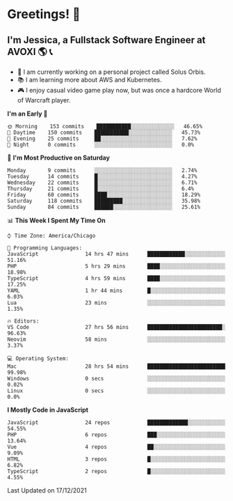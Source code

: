 # Greetings! 🧠

## I'm Jessica, a Fullstack Software Engineer at AVOXI 🌎 📞

- 🌟 I am currently working on a personal project called Solus Orbis.
- 📚 I am learning more about AWS and Kubernetes.
- 🎮 I enjoy casual video game play now, but was once a hardcore World of Warcraft player.

<!--START_SECTION:waka-->
**I'm an Early 🐤** 

```text
🌞 Morning    153 commits    ███████████░░░░░░░░░░░░░░   46.65% 
🌆 Daytime    150 commits    ███████████░░░░░░░░░░░░░░   45.73% 
🌃 Evening    25 commits     ██░░░░░░░░░░░░░░░░░░░░░░░   7.62% 
🌙 Night      0 commits      ░░░░░░░░░░░░░░░░░░░░░░░░░   0.0%

```
📅 **I'm Most Productive on Saturday** 

```text
Monday       9 commits      ░░░░░░░░░░░░░░░░░░░░░░░░░   2.74% 
Tuesday      14 commits     █░░░░░░░░░░░░░░░░░░░░░░░░   4.27% 
Wednesday    22 commits     █░░░░░░░░░░░░░░░░░░░░░░░░   6.71% 
Thursday     21 commits     █░░░░░░░░░░░░░░░░░░░░░░░░   6.4% 
Friday       60 commits     ████░░░░░░░░░░░░░░░░░░░░░   18.29% 
Saturday     118 commits    █████████░░░░░░░░░░░░░░░░   35.98% 
Sunday       84 commits     ██████░░░░░░░░░░░░░░░░░░░   25.61%

```


📊 **This Week I Spent My Time On** 

```text
⌚︎ Time Zone: America/Chicago

💬 Programming Languages: 
JavaScript               14 hrs 47 mins      ████████████░░░░░░░░░░░░░   51.16% 
PHP                      5 hrs 29 mins       ████░░░░░░░░░░░░░░░░░░░░░   18.98% 
TypeScript               4 hrs 59 mins       ████░░░░░░░░░░░░░░░░░░░░░   17.25% 
YAML                     1 hr 44 mins        █░░░░░░░░░░░░░░░░░░░░░░░░   6.03% 
Lua                      23 mins             ░░░░░░░░░░░░░░░░░░░░░░░░░   1.35%

🔥 Editors: 
VS Code                  27 hrs 56 mins      ████████████████████████░   96.63% 
Neovim                   58 mins             ░░░░░░░░░░░░░░░░░░░░░░░░░   3.37%

💻 Operating System: 
Mac                      28 hrs 54 mins      █████████████████████████   99.98% 
Windows                  0 secs              ░░░░░░░░░░░░░░░░░░░░░░░░░   0.02% 
Linux                    0 secs              ░░░░░░░░░░░░░░░░░░░░░░░░░   0.0%

```

**I Mostly Code in JavaScript** 

```text
JavaScript               24 repos            █████████████░░░░░░░░░░░░   54.55% 
PHP                      6 repos             ███░░░░░░░░░░░░░░░░░░░░░░   13.64% 
Vue                      4 repos             ██░░░░░░░░░░░░░░░░░░░░░░░   9.09% 
HTML                     3 repos             █░░░░░░░░░░░░░░░░░░░░░░░░   6.82% 
TypeScript               2 repos             █░░░░░░░░░░░░░░░░░░░░░░░░   4.55%

```



 Last Updated on 17/12/2021
<!--END_SECTION:waka-->

<!--
**jessikuh/jessikuh** is a ✨ _special_ ✨ repository because its `README.md` (this file) appears on your GitHub profile.

Here are some ideas to get you started:

- 🔭 I’m currently working on ...
- 🌱 I’m currently learning ...
- 👯 I’m looking to collaborate on ...
- 🤔 I’m looking for help with ...
- 💬 Ask me about ...
- 📫 How to reach me: ...
- 😄 Pronouns: ...
- ⚡ Fun fact: ...
-->
